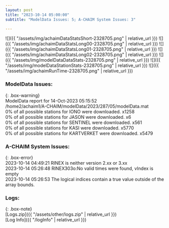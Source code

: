 ```yaml
---
layout: post
title: "2023-10-14 05:00:00"
subtitle: "ModelData Issues: 5; A-CHAIM System Issues: 3"

---
```


![]({{ "/assets/img/achaimDataStatsShort-2328705.png" | relative_url }})
![]({{ "/assets/img/achaimDataStatsLong00-2328705.png" | relative_url }})
![]({{ "/assets/img/achaimDataStatsLong01-2328705.png" | relative_url }})
![]({{ "/assets/img/achaimDataStatsLong02-2328705.png" | relative_url }})
![]({{ "/assets/img/modelDataDataStats-2328705.png" | relative_url }})
![]({{ "/assets/img/modelDataStationStats-2328705.png" | relative_url }})
![]({{ "/assets/img/achaimRunTime-2328705.png" | relative_url }})


### ModelData Issues:  
  
{: .box-warning}  
 ModelData report for 14-Oct-2023 05:15:52   
 /home2/achaim1/A-CHAIM/modelData/2023/287/05/modelData.mat   
 0% of all possible stations for IONO were downloaded. x1258   
 0% of all possible stations for JASON were downloaded. x6   
 0% of all possible stations for SENTINEL were downloaded. x561   
 0% of all possible stations for KASI were downloaded. x5770   
 0% of all possible stations for KARTVERKET were downloaded. x5479   
  
### A-CHAIM System Issues:  
  
{: .box-error}  
2023-10-14 04:49:21 RINEX is neither version 2.xx or 3.xx  
2023-10-14 05:26:48 RINEX303o:No valid times were found, vIndex is empty  
2023-10-14 05:26:53 The logical indices contain a true value outside of the array bounds.  

### Logs:  
  
{: .box-note}  
[Logs.zip]({{ "/assets/other/logs.zip" | relative_url }})  
[Log Info]({{ "/logInfo" | relative_url }})  
